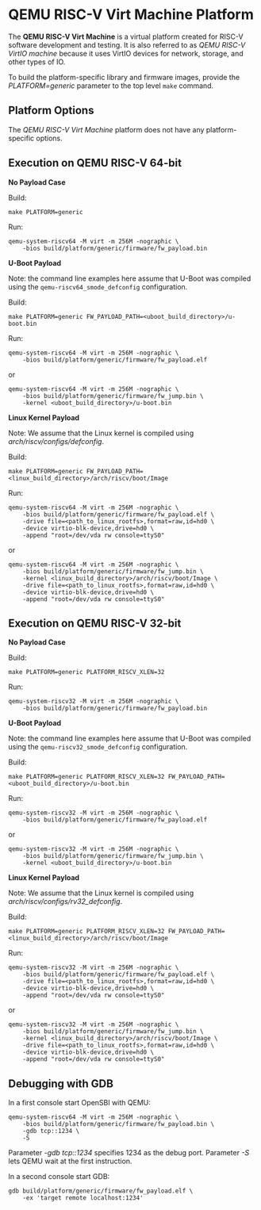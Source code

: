 # QEMU RISC-V Virt Machine Platform

The **QEMU RISC-V Virt Machine** is a virtual platform created for RISC-V
software development and testing. It is also referred to as
_QEMU RISC-V VirtIO machine_ because it uses VirtIO devices for network,
storage, and other types of IO.

To build the platform-specific library and firmware images, provide the
_PLATFORM=generic_ parameter to the top level `make` command.

## Platform Options

The _QEMU RISC-V Virt Machine_ platform does not have any platform-specific
options.

## Execution on QEMU RISC-V 64-bit

**No Payload Case**

Build:

```
make PLATFORM=generic
```

Run:

```
qemu-system-riscv64 -M virt -m 256M -nographic \
	-bios build/platform/generic/firmware/fw_payload.bin
```

**U-Boot Payload**

Note: the command line examples here assume that U-Boot was compiled using
the `qemu-riscv64_smode_defconfig` configuration.

Build:

```
make PLATFORM=generic FW_PAYLOAD_PATH=<uboot_build_directory>/u-boot.bin
```

Run:

```
qemu-system-riscv64 -M virt -m 256M -nographic \
	-bios build/platform/generic/firmware/fw_payload.elf
```

or

```
qemu-system-riscv64 -M virt -m 256M -nographic \
	-bios build/platform/generic/firmware/fw_jump.bin \
	-kernel <uboot_build_directory>/u-boot.bin
```

**Linux Kernel Payload**

Note: We assume that the Linux kernel is compiled using
_arch/riscv/configs/defconfig_.

Build:

```
make PLATFORM=generic FW_PAYLOAD_PATH=<linux_build_directory>/arch/riscv/boot/Image
```

Run:

```
qemu-system-riscv64 -M virt -m 256M -nographic \
	-bios build/platform/generic/firmware/fw_payload.elf \
	-drive file=<path_to_linux_rootfs>,format=raw,id=hd0 \
	-device virtio-blk-device,drive=hd0 \
	-append "root=/dev/vda rw console=ttyS0"
```

or

```
qemu-system-riscv64 -M virt -m 256M -nographic \
	-bios build/platform/generic/firmware/fw_jump.bin \
	-kernel <linux_build_directory>/arch/riscv/boot/Image \
	-drive file=<path_to_linux_rootfs>,format=raw,id=hd0 \
	-device virtio-blk-device,drive=hd0 \
	-append "root=/dev/vda rw console=ttyS0"
```

## Execution on QEMU RISC-V 32-bit

**No Payload Case**

Build:

```
make PLATFORM=generic PLATFORM_RISCV_XLEN=32
```

Run:

```
qemu-system-riscv32 -M virt -m 256M -nographic \
	-bios build/platform/generic/firmware/fw_payload.bin
```

**U-Boot Payload**

Note: the command line examples here assume that U-Boot was compiled using
the `qemu-riscv32_smode_defconfig` configuration.

Build:

```
make PLATFORM=generic PLATFORM_RISCV_XLEN=32 FW_PAYLOAD_PATH=<uboot_build_directory>/u-boot.bin
```

Run:

```
qemu-system-riscv32 -M virt -m 256M -nographic \
	-bios build/platform/generic/firmware/fw_payload.elf
```

or

```
qemu-system-riscv32 -M virt -m 256M -nographic \
	-bios build/platform/generic/firmware/fw_jump.bin \
	-kernel <uboot_build_directory>/u-boot.bin
```

**Linux Kernel Payload**

Note: We assume that the Linux kernel is compiled using
_arch/riscv/configs/rv32_defconfig_.

Build:

```
make PLATFORM=generic PLATFORM_RISCV_XLEN=32 FW_PAYLOAD_PATH=<linux_build_directory>/arch/riscv/boot/Image
```

Run:

```
qemu-system-riscv32 -M virt -m 256M -nographic \
	-bios build/platform/generic/firmware/fw_payload.elf \
	-drive file=<path_to_linux_rootfs>,format=raw,id=hd0 \
	-device virtio-blk-device,drive=hd0 \
	-append "root=/dev/vda rw console=ttyS0"
```

or

```
qemu-system-riscv32 -M virt -m 256M -nographic \
	-bios build/platform/generic/firmware/fw_jump.bin \
	-kernel <linux_build_directory>/arch/riscv/boot/Image \
	-drive file=<path_to_linux_rootfs>,format=raw,id=hd0 \
	-device virtio-blk-device,drive=hd0 \
	-append "root=/dev/vda rw console=ttyS0"
```

## Debugging with GDB

In a first console start OpenSBI with QEMU:

```
qemu-system-riscv64 -M virt -m 256M -nographic \
	-bios build/platform/generic/firmware/fw_payload.bin \
	-gdb tcp::1234 \
	-S

```

Parameter _-gdb tcp::1234_ specifies 1234 as the debug port.
Parameter _-S_ lets QEMU wait at the first instruction.

In a second console start GDB:

```
gdb build/platform/generic/firmware/fw_payload.elf \
	-ex 'target remote localhost:1234'

```
